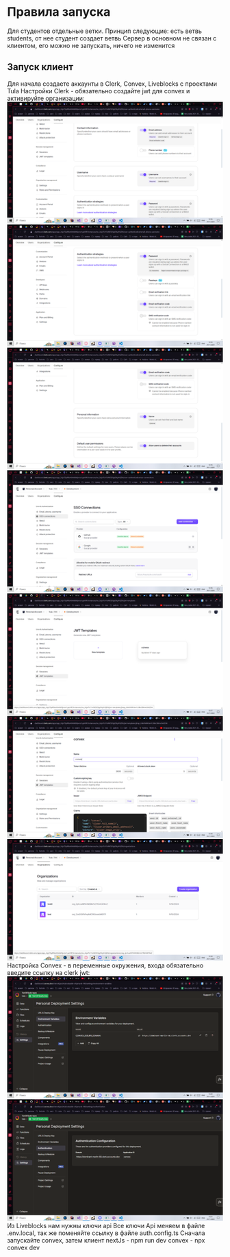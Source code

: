 # Правила запуска
Для студентов отдельные ветки. 
Принцип следующие: есть ветвь students, от нее студент создает ветвь
Сервер в основном не связан с клиентом, его можно не запускать, ничего не изменится
## Запуск клиент
Для начала создаете аккаунты в Clerk, Convex, Liveblocks с проектами Tula
Настройки Clerk - обязательно создайте jwt для convex и активируйте организации:![alt text](image.png)![alt text](image-1.png)![alt text](image-2.png)![alt text](image-3.png)![alt text](image-4.png)![alt text](image-5.png)![alt text](image-6.png)
Настройка Convex - в переменные окружения, входа обязательно введите ссылку на clerk jwt:![alt text](image-7.png) ![alt text](image-8.png)
Из Liveblocks нам нужны ключи api
Все ключи Api меняем в файле .env.local, так же поменяйте ссылку в файле auth.config.ts
Сначала запускайте convex, затем клиент 
nextJs - npm run dev
convex - npx convex dev

